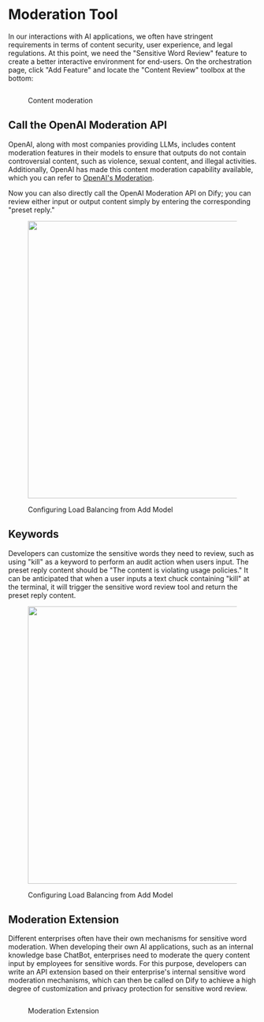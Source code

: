 # Moderation Tool

In our interactions with AI applications, we often have stringent requirements in terms of content security, user experience, and legal regulations. At this point, we need the "Sensitive Word Review" feature to create a better interactive environment for end-users. On the orchestration page, click "Add Feature" and locate the "Content Review" toolbox at the bottom:

<figure><img src="https://assets-docs.dify.ai//img/en/app-toolkits/4ae288bed9f31d10cf178f91b7f94ea6.webp" alt=""><figcaption><p>Content moderation</p></figcaption></figure>

## Call the OpenAI Moderation API

OpenAI, along with most companies providing LLMs, includes content moderation features in their models to ensure that outputs do not contain controversial content, such as violence, sexual content, and illegal activities. Additionally, OpenAI has made this content moderation capability available, which you can refer to [OpenAI's Moderation](https://platform.openai.com/docs/guides/moderation/overview).

Now you can also directly call the OpenAI Moderation API on Dify; you can review either input or output content simply by entering the corresponding "preset reply."

<figure><img src="https://assets-docs.dify.ai//img/en/app-toolkits/bbca4b0fa325af848771b7a2938752de.webp" alt="" width="563"><figcaption><p>Configuring Load Balancing from Add Model</p></figcaption></figure>

## Keywords

Developers can customize the sensitive words they need to review, such as using "kill" as a keyword to perform an audit action when users input. The preset reply content should be "The content is violating usage policies." It can be anticipated that when a user inputs a text chuck containing "kill" at the terminal, it will trigger the sensitive word review tool and return the preset reply content.

<figure><img src="https://assets-docs.dify.ai//img/en/app-toolkits/96455244d3957fb836ceff3bd777fd73.webp" alt="" width="563"><figcaption><p>Configuring Load Balancing from Add Model</p></figcaption></figure>

## Moderation Extension

Different enterprises often have their own mechanisms for sensitive word moderation. When developing their own AI applications, such as an internal knowledge base ChatBot, enterprises need to moderate the query content input by employees for sensitive words. For this purpose, developers can write an API extension based on their enterprise's internal sensitive word moderation mechanisms, which can then be called on Dify to achieve a high degree of customization and privacy protection for sensitive word review.

<figure><img src="https://assets-docs.dify.ai//img/en/app-toolkits/005bc21a3b48eaefcac9924c6f693845.webp" alt=""><figcaption><p>Moderation Extension</p></figcaption></figure>
